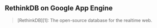 ## RethinkDB on Google App Engine

> [RethinkDB][1]: The open-source database for the realtime web.
